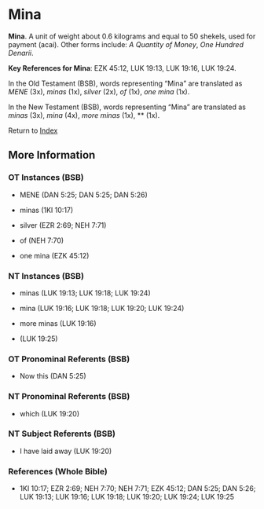 # Mina
**Mina**. 
A unit of weight about 0.6 kilograms and equal to 50 shekels, used for payment (acai). 
Other forms include: 
*A Quantity of Money*, *One Hundred Denarii*. 


**Key References for Mina**: 
EZK 45:12, LUK 19:13, LUK 19:16, LUK 19:24. 


In the Old Testament (BSB), words representing “Mina” are translated as 
*MENE* (3x), *minas* (1x), *silver* (2x), *of* (1x), *one mina* (1x). 


In the New Testament (BSB), words representing “Mina” are translated as 
*minas* (3x), *mina* (4x), *more minas* (1x), ** (1x). 


Return to [Index](00-Index.md)

## More Information

### OT Instances (BSB)

* MENE (DAN 5:25; DAN 5:25; DAN 5:26)

* minas (1KI 10:17)

* silver (EZR 2:69; NEH 7:71)

* of (NEH 7:70)

* one mina (EZK 45:12)



### NT Instances (BSB)

* minas (LUK 19:13; LUK 19:18; LUK 19:24)

* mina (LUK 19:16; LUK 19:18; LUK 19:20; LUK 19:24)

* more minas (LUK 19:16)

*  (LUK 19:25)



### OT Pronominal Referents (BSB)

* Now this (DAN 5:25)



### NT Pronominal Referents (BSB)

* which (LUK 19:20)



### NT Subject Referents (BSB)

* I have laid away (LUK 19:20)



### References (Whole Bible)

* 1KI 10:17; EZR 2:69; NEH 7:70; NEH 7:71; EZK 45:12; DAN 5:25; DAN 5:26; LUK 19:13; LUK 19:16; LUK 19:18; LUK 19:20; LUK 19:24; LUK 19:25




